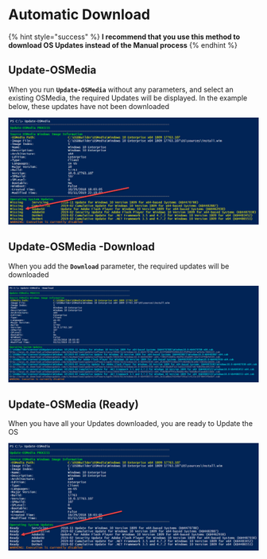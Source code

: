 # Automatic Download

{% hint style="success" %}
**I recommend that you use this method to download OS Updates instead of the Manual process**
{% endhint %}

## Update-OSMedia

When you run **`Update-OSMedia`** without any parameters, and select an existing OSMedia, the required Updates will be displayed.  In the example below, these updates have not been downloaded

![](../../../../.gitbook/assets/image%20%2826%29.png)

## Update-OSMedia -Download

When you add the **`Download`** parameter, the required updates will be downloaded 

![](../../../../.gitbook/assets/image%20%2861%29.png)

## Update-OSMedia \(Ready\)

When you have all your Updates downloaded, you are ready to Update the OS

![](../../../../.gitbook/assets/image%20%2855%29.png)



